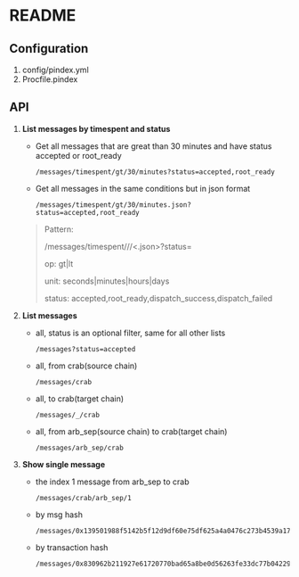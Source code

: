 # README

## Configuration

1. config/pindex.yml
2. Procfile.pindex



## API

1. **List messages by timespent and status**

   - Get all messages that are great than 30 minutes and have status accepted or root_ready

     ``` 
     /messages/timespent/gt/30/minutes?status=accepted,root_ready
     ```

   - Get all messages in the same conditions but in json format

     ``` 
     /messages/timespent/gt/30/minutes.json?status=accepted,root_ready
     ```

   > Pattern:
   >
   > ​     /messages/timespent/<op>/<number>/<unit><.json>?status=<status>
   >
   > op: gt|lt
   >
   > unit: seconds|minutes|hours|days
   >
   > status: accepted,root_ready,dispatch_success,dispatch_failed

   

2. **List messages** 

   - all, status is an optional filter, same for all other lists

     ``` 
     /messages?status=accepted
     ```

   - all, from crab(source chain)

     ``` 
     /messages/crab 
     ```

   - all, to crab(target chain)

     ``` 
     /messages/_/crab  
     ```

   - all, from arb_sep(source chain) to crab(target chain)

     ``` 
     /messages/arb_sep/crab 
     ```

   

3. **Show single message**

   - the index 1 message from arb_sep to crab

     ```
     /messages/crab/arb_sep/1 
     ```

   - by msg hash

     ```
     /messages/0x139501988f5142b5f12d9df60e75df625a4a0476c273b4539a1770185d92bd46 
     ```

   - by transaction hash

     ```
     /messages/0x830962b211927e61720770bad65a8be0d56263fe33dc77b04229834a462b2f83 
     ```
